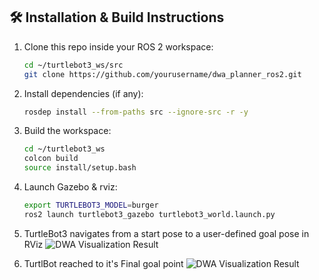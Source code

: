 ## 🛠️ Installation & Build Instructions

1. Clone this repo inside your ROS 2 workspace:
   ```bash
   cd ~/turtlebot3_ws/src
   git clone https://github.com/yourusername/dwa_planner_ros2.git
   
2. Install dependencies (if any):
   ```bash
   rosdep install --from-paths src --ignore-src -r -y
   
4. Build the workspace:
   ```bash
   cd ~/turtlebot3_ws
   colcon build
   source install/setup.bash
   
6. Launch Gazebo & rviz:
   ```bash
   export TURTLEBOT3_MODEL=burger
   ros2 launch turtlebot3_gazebo turtlebot3_world.launch.py
   
7. TurtleBot3 navigates from a start pose to a user-defined goal pose in RViz
   ![DWA Visualization Result](rviz.jpg)
   
9. TurtlBot reached to it's Final goal point
   ![DWA Visualization Result](goal_log.jpg)

